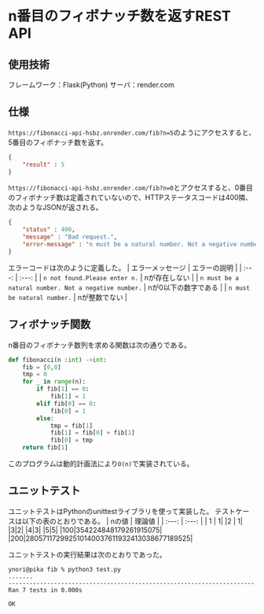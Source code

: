 # n番目のフィボナッチ数を返すREST API

## 使用技術
フレームワーク：Flask(Python)
サーバ：render.com

## 仕様
`https://fibonacci-api-hsbz.onrender.com/fib?n=5`のようにアクセスすると、5番目のフィボナッチ数を返す。
```json
{
    "result" : 5
}
```
`https://fibonacci-api-hsbz.onrender.com/fib?n=0`とアクセスすると、0番目のフィボナッチ数は定義されていないので、HTTPステータスコードは400隣、次のようなJSONが返される。
```json
{
    "status" : 400,
    "message" : "Bad request.",
    "error-message" : "n must be a natural number. Not a negative number."
}
```

エラーコードは次のように定義した。
| エラーメッセージ | エラーの説明 | 
| :---: | :---: |
| `n not found.Please enter n.` | nが存在しない |
| `n must be a natural number. Not a negative number.` | nが0以下の数字である |
| `n must be natural number.` | nが整数でない |

## フィボナッチ関数
n番目のフィボナッチ数列を求める関数は次の通りである。
```python
def fibonacci(n :int) ->int:
    fib = [0,0]
    tmp = 0
    for _ in range(n):
        if fib[1] == 0:
            fib[1] = 1
        elif fib[0] == 0:
            fib[0] = 1
        else:
            tmp = fib[1]
            fib[1] = fib[0] + fib[1]
            fib[0] = tmp
    return fib[1]
```
このプログラムは動的計画法により`O(n)`で実装されている。

## ユニットテスト
ユニットテストはPythonのunittestライブラリを使って実装した。
テストケースは以下の表のとおりである。
| nの値 | 理論値 |
| :---: | :---: |
| 1 | 1|
|2 | 1|
|3|2|
|4|3|
|5|5|
|100|354224848179261915075|
|200|280571172992510140037611932413038677189525| 

ユニットテストの実行結果は次のとおりであった。
```
ynori@pika fib % python3 test.py
.......
----------------------------------------------------------------------
Ran 7 tests in 0.000s

OK
```

